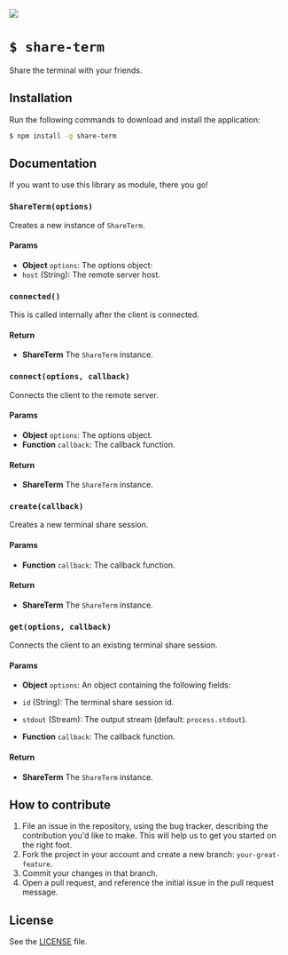 ![](http://i.imgur.com/AI9aB44.png)

# `$ share-term`
Share the terminal with your friends.

## Installation
Run the following commands to download and install the application:

```sh
$ npm install -g share-term
```

## Documentation
If you want to use this library as module, there you go!

### `ShareTerm(options)`
Creates a new instance of `ShareTerm`.

#### Params
- **Object** `options`: The options object:
 - `host` (String): The remote server host.

### `connected()`
This is called internally after the client is connected.

#### Return
- **ShareTerm** The `ShareTerm` instance.

### `connect(options, callback)`
Connects the client to the remote server.

#### Params
- **Object** `options`: The options object.
- **Function** `callback`: The callback function.

#### Return
- **ShareTerm** The `ShareTerm` instance.

### `create(callback)`
Creates a new terminal share session.

#### Params
- **Function** `callback`: The callback function.

#### Return
- **ShareTerm** The `ShareTerm` instance.

### `get(options, callback)`
Connects the client to an existing terminal share session.

#### Params
- **Object** `options`: An object containing the following fields:
 - `id` (String): The terminal share session id.
 - `stdout` (Stream): The output stream (default: `process.stdout`).

- **Function** `callback`: The callback function.

#### Return
- **ShareTerm** The `ShareTerm` instance.

## How to contribute
1. File an issue in the repository, using the bug tracker, describing the
   contribution you'd like to make. This will help us to get you started on the
   right foot.
2. Fork the project in your account and create a new branch:
   `your-great-feature`.
3. Commit your changes in that branch.
4. Open a pull request, and reference the initial issue in the pull request
   message.

## License
See the [LICENSE](./LICENSE) file.
